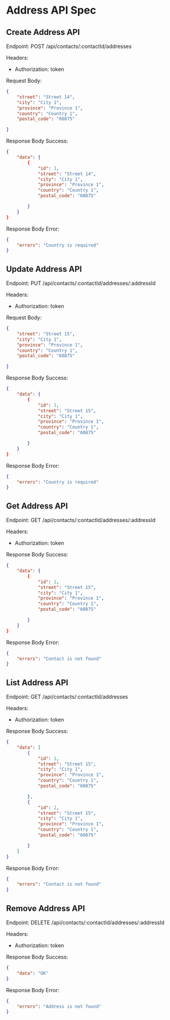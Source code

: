 # Address API Spec

## Create Address API

Endpoint: POST /api/contacts/:contactId/addresses

Headers:
- Authorization: token

Request Body:
```json
{
    "street": "Street 14",
    "city": "City 1",
    "province": "Province 1",
    "country": "Country 1",
    "postal_code": "60875"

}
```

Response Body Success:
```json
{
    "data": {
        {
            "id": 1,
            "street": "Street 14",
            "city": "City 1",
            "province": "Province 1",
            "country": "Country 1",
            "postal_code": "60875"

        }
    }
}
```

Response Body Error:
```json
{
    "errors": "Country is required"
}
```

## Update Address API

Endpoint: PUT /api/contacts/:contactId/addresses/:addressId

Headers:
- Authorization: token

Request Body:
```json
{
    "street": "Street 15",
    "city": "City 1",
    "province": "Province 1",
    "country": "Country 1",
    "postal_code": "60875"

}
```

Response Body Success:
```json
{
    "data": {
        {
            "id": 1,
            "street": "Street 15",
            "city": "City 1",
            "province": "Province 1",
            "country": "Country 1",
            "postal_code": "60875"

        }
    }
}
```

Response Body Error:
```json
{
    "errors": "Country is required"
}
```

## Get Address API

Endpoint: GET /api/contacts/:contactId/addresses/:addressId

Headers:
- Authorization: token

Response Body Success:
```json
{
    "data": {
        {
            "id": 1,
            "street": "Street 15",
            "city": "City 1",
            "province": "Province 1",
            "country": "Country 1",
            "postal_code": "60875"

        }
    }
}
```

Response Body Error:
```json
{
    "errors": "Contact is not found"
}
```

## List Address API

Endpoint: GET /api/contacts/:contactId/addresses

Headers:
- Authorization: token

Response Body Success:
```json
{
    "data": [
        {
            "id": 1,
            "street": "Street 15",
            "city": "City 1",
            "province": "Province 1",
            "country": "Country 1",
            "postal_code": "60875"

        },
        {
            "id": 2,
            "street": "Street 15",
            "city": "City 1",
            "province": "Province 1",
            "country": "Country 1",
            "postal_code": "60875"

        }
    ]
}
```

Response Body Error:
```json
{
    "errors": "Contact is not found"
}
```

## Remove Address API

Endpoint: DELETE /api/contacts/:contactId/addresses/:addressId

Headers:
- Authorization: token

Response Body Success:
```json
{
    "data": "OK"
}
```

Response Body Error:
```json
{
    "errors": "Address is not found"
}
```
